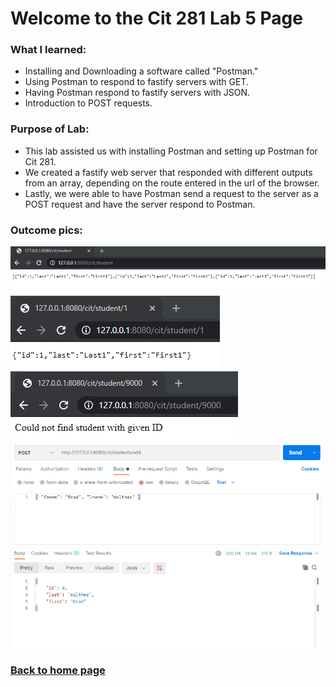 # Welcome to the Cit 281 Lab 5 Page

### What I learned:

- Installing and Downloading a software called "Postman."
- Using Postman to respond to fastify servers with GET.
- Having Postman respond to fastify servers with JSON.
- Introduction to POST requests.

### Purpose of Lab:

- This lab assisted us with installing Postman and setting up Postman for Cit 281.
- We created a fastify web server that responded with different outputs from an array, depending on the route entered in the url of the browser.
- Lastly, we were able to have Postman send a request to the server as a POST request and have the server respond to Postman.

### Outcome pics:

![output1](AllStudents.png)
![output2](SingleStudent.png)
![output3](Unmatched.png)
![output4](StudentPost.png)

### [**Back to home page**](https://uo-cit-itsbread33.github.io/ItsBread33.github.io/)
